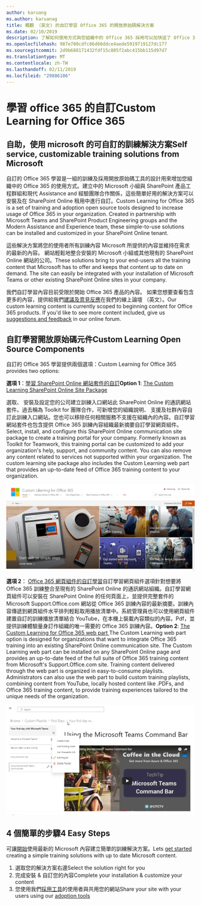 ```yaml
---
author: karuang
ms.author: karuanag
title: 概觀 （英文) 的自訂學習 Office 365 的開放原始碼解決方案
ms.date: 02/10/2019
description: 了解如何使用方式與您組織中的 Office 365 採用可以加快這了 Office 365 適用的自訂。我們解決方案包含 SharePoint Online 的自訂網頁組件和現代 SharePoint Online 通訊訓練網站輕鬆地佈建至 Office 365 租用戶。
ms.openlocfilehash: 987e780cdfc86d60ddce4aede5919719127dc177
ms.sourcegitcommit: 2d9b688171432fdf15c805f2abc415bb115d97d7
ms.translationtype: MT
ms.contentlocale: zh-TW
ms.lasthandoff: 02/11/2019
ms.locfileid: "29886106"
---
```

# <a name="custom-learning-for-office-365"></a><span data-ttu-id="31824-104">學習 office 365 的自訂</span><span class="sxs-lookup"><span data-stu-id="31824-104">Custom Learning for Office 365</span></span>

## <a name="self-service-customizable-training-solutions-from-microsoft"></a><span data-ttu-id="31824-105">自助，使用 microsoft 的可自訂的訓練解決方案</span><span class="sxs-lookup"><span data-stu-id="31824-105">Self service, customizable training solutions from Microsoft</span></span>

<span data-ttu-id="31824-p102">自訂的 Office 365 學習是一組的訓練及採用開放原始碼工具的設計用來增加您組織中的 Office 365 的使用方式。建立中的 Microsoft 小組與 SharePoint 產品工程群組和現代 Assistance and 經驗團隊合作關係，這些簡單好用的解決方案可以安裝及在 SharePoint Online 租用中進行自訂。</span><span class="sxs-lookup"><span data-stu-id="31824-p102">Custom Learning for Office 365 is a set of training and adoption open source tools designed to increase usage of Office 365 in your organization. Created in partnership with Microsoft Teams and SharePoint Product Engineering groups and the Modern Assistance and Experience team, these simple-to-use solutions can be installed and customized in your SharePoint Online tenant.</span></span> 

<span data-ttu-id="31824-p103">這些解決方案將您的使用者所有訓練內容 Microsoft 所提供的內容並維持在需求的最新的內容。 網站輕鬆地整合安裝的 Microsoft 小組或其他現有的 SharePoint Online 網站的公司。</span><span class="sxs-lookup"><span data-stu-id="31824-p103">These solutions bring to your end-users all the training content that Microsoft has to offer and keeps that content up to date on demand.  The site can easily be integrated with your installation of Microsoft Teams or other existing SharePoint Online sites in your company.</span></span>

<span data-ttu-id="31824-p104">我們自訂學習內容目前受限於開始 Office 365 產品的內容。 如果您想要查看包含更多的內容，提供給我們[建議及意見反應](feedback.md)在我們的線上論壇 （英文）。</span><span class="sxs-lookup"><span data-stu-id="31824-p104">Our custom learning content is currently scoped to beginning content for Office 365 products.  If you'd like to see more content included, give us [suggestions and feedback](feedback.md) in our online forum.</span></span>  

## <a name="custom-learning-open-source-components"></a><span data-ttu-id="31824-112">自訂學習開放原始碼元件</span><span class="sxs-lookup"><span data-stu-id="31824-112">Custom Learning Open Source Components</span></span>

<span data-ttu-id="31824-113">自訂的 Office 365 學習提供兩個選項：</span><span class="sxs-lookup"><span data-stu-id="31824-113">Custom Learning for Office 365 provides two options:</span></span> 

<span data-ttu-id="31824-114">**選項 1**：[學習 SharePoint Online 網站套件的自訂](installsitepackage.md)</span><span class="sxs-lookup"><span data-stu-id="31824-114">**Option 1**: [The Custom Learning SharePoint Online Site Package](installsitepackage.md)</span></span>

<span data-ttu-id="31824-p105">選取、 安裝及設定您的公司建立訓練入口網站此 SharePoint Online 的通訊網站套件。過去稱為 Toolkit for 團隊合作，可新增您的組織說明、 支援及社群內容自訂此訓練入口網站。您也可以移除任何相關服務不支援在組織內的內容。自訂學習網站套件也包含提供 Office 365 訓練內容組織最新摘要自訂學習網頁組件。</span><span class="sxs-lookup"><span data-stu-id="31824-p105">Select, install, and configure this SharePoint Online communication site package to create a training portal for your company. Formerly known as Toolkit for Teamwork, this training portal can be customized to add your organization's help, support, and community content. You can also remove any content related to services not supported within your organization. The custom learning site package also includes the Custom Learning web part that provides an up-to-date feed of Office 365 training content to your organization.</span></span> 

![自訂 Office 365 網站體驗的學習](media/clo365homepage.png)

<span data-ttu-id="31824-p106">**選項 2**： [Office 365 網頁組件的自訂學習](installwebpart.md)自訂學習網頁組件選項針對想要將 Office 365 訓練整合至現有的 SharePoint Online 的通訊網站組織。自訂學習網頁組件可以安裝在 SharePoint Online 的任何頁面上，並提供完整套件的 Microsoft Support.Office.com 網站從 Office 365 訓練內容的最新摘要。訓練內容傳遞到網頁組件水平排列輕鬆取用播放清單中。系統管理員也可以使用網頁組件建置自訂的訓練播放清單結合 YouTube，在本機上裝載內容類似的內容。Pdf，並提供訓練體驗量身訂作組織的唯一需要的 Office 365 訓練內容。</span><span class="sxs-lookup"><span data-stu-id="31824-p106">**Option 2**: [The Custom Learning for Office 365 web part ](installwebpart.md) The Custom Learning web part option is designed for organizations that want to integrate Office 365 training into an existing SharePoint Online communication site. The Custom Learning web part can be installed on any SharePoint Online page and provides an up-to-date feed of the full suite of Office 365 training content from Microsoft's Support.Office.com site. Training content delivered through the web part is organized in easy-to-consume playlists. Administrators can also use the web part to build custom training playlists, combining content from YouTube, locally hosted content like .PDFs, and Office 365 training content, to provide training experiences tailored to the unique needs of the organization.</span></span>

![學習 Office 365 網頁組件的自訂](media/clo365customplaylist.png)

## <a name="4-easy-steps"></a><span data-ttu-id="31824-125">4 個簡單的步驟</span><span class="sxs-lookup"><span data-stu-id="31824-125">4 Easy Steps</span></span>

<span data-ttu-id="31824-126">可讓[開始](getstarted.md)使用最新的 Microsoft 內容建立簡單的訓練解決方案。</span><span class="sxs-lookup"><span data-stu-id="31824-126">Lets [get started](getstarted.md) creating a simple training solutions with up to date Microsoft content.</span></span>

1. <span data-ttu-id="31824-127">選取您的解決方案右邊</span><span class="sxs-lookup"><span data-stu-id="31824-127">Select the solution right for you</span></span>
2. <span data-ttu-id="31824-128">完成安裝 & 自訂您的內容</span><span class="sxs-lookup"><span data-stu-id="31824-128">Complete your installation & customize your content</span></span>
3. <span data-ttu-id="31824-129">您使用我們[採用工具](driveadoption.md)的使用者與共用您的網站</span><span class="sxs-lookup"><span data-stu-id="31824-129">Share your site with your users using our [adoption tools](driveadoption.md)</span></span>
